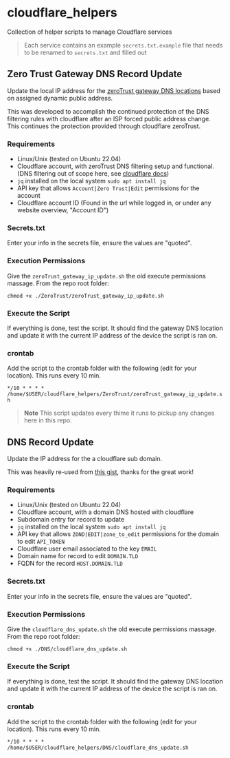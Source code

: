 # cloudflare_helpers
Collection of helper scripts to manage Cloudflare services


> Each service contains an example `secrets.txt.example` file that needs to be renamed to `secrets.txt` and filled out

## Zero Trust Gateway DNS Record Update

Update the local IP address for the [zeroTrust gateway DNS locations](https://developers.cloudflare.com/cloudflare-one/connections/connect-devices/agentless/dns/locations/) based on assigned dynamic public address.

This was developed to accomplish the continued protection of the DNS filtering rules with cloudflare after an ISP forced public address change. This continues the protection provided through cloudflare zeroTrust.

### Requirements

- Linux/Unix (tested on Ubuntu 22.04)
- Cloudflare account, with zeroTrust DNS filtering setup and functional. (DNS filtering out of scope here, see [cloudflare docs](https://developers.cloudflare.com/cloudflare-one/))
- `jq` installed on the local system `sudo apt install jq`
-  API key that allows `Account|Zero Trust|Edit` permissions for the account
- Cloudflare account ID (Found in the url while logged in, or under any website overview, "Account ID")


### Secrets.txt

Enter your info in the secrets file, ensure the values are "quoted".

### Execution Permissions

Give the `zeroTrust_gateway_ip_update.sh`  the old execute permissions massage. From the repo root folder:

`chmod +x ./ZeroTrust/zeroTrust_gateway_ip_update.sh`

### Execute the Script

If everything is done, test the script. It should find the gateway DNS location and update it with the current IP address of the device the script is ran on.

### crontab

Add the script to the crontab folder with the following (edit for your location). This runs every 10 min.

`*/10 * * * *	/home/$USER/cloudflare_helpers/ZeroTrust/zeroTrust_gateway_ip_update.sh`

> **Note** This script updates every thime it runs to pickup any changes here in this repo.


## DNS Record Update

Update the IP address for the a cloudflare sub domain.

This was heavily re-used from [this gist](https://gist.github.com/Tras2/cba88201b17d765ec065ccbedfb16d9a), thanks for the great work!


### Requirements

- Linux/Unix (tested on Ubuntu 22.04)
- Cloudflare account, with a domain DNS hosted with cloudflare
- Subdomain entry for record to update
- `jq` installed on the local system `sudo apt install jq`
-  API key that allows `ZOND|EDIT|zone_to_edit` permissions for the domain to edit `API_TOKEN`
- Cloudflare user email associated to the key `EMAIL`
- Domain name for record to edit `DOMAIN.TLD`
- FQDN for the record `HOST.DOMAIN.TLD`

### Secrets.txt

Enter your info in the secrets file, ensure the values are "quoted".

### Execution Permissions

Give the `cloudflare_dns_update.sh`  the old execute permissions massage. From the repo root folder:

`chmod +x ./DNS/cloudflare_dns_update.sh`

### Execute the Script

If everything is done, test the script. It should find the gateway DNS location and update it with the current IP address of the device the script is ran on.

### crontab

Add the script to the crontab folder with the following (edit for your location). This runs every 10 min.

`*/10 * * * *	/home/$USER/cloudflare_helpers/DNS/cloudflare_dns_update.sh`
